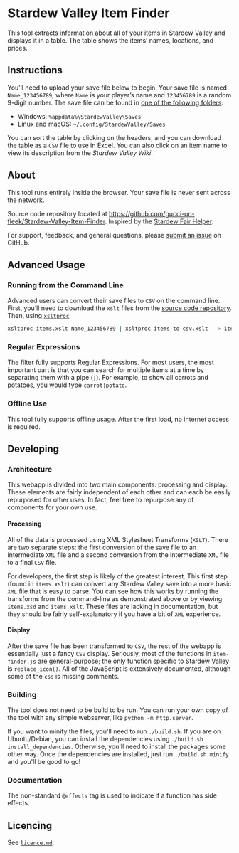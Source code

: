 Stardew Valley Item Finder
==========================

<!-- Stardew Valley Item Finder
     https://gucci-on-fleek.github.io/Stardew-Valley-Item-Finder/
     SPDX-License-Identifier: MPL-2.0+ OR CC-BY-SA-4.0+
     SPDX-FileCopyrightText: 2020 gucci-on-fleek
-->

This tool extracts information about all of your items in Stardew Valley
and displays it in a table. The table shows the items’ names, locations,
and prices.

Instructions
------------

You’ll need to upload your save file below to begin. Your save file is
named `Name_123456789`, where `Name` is your player’s name and
`123456789` is a random 9-digit number. The save file can be found in [one of the following folders](https://stardewvalleywiki.com/Saves#Find_your_save_files):

-   Windows: `%appdata%\StardewValley\Saves`
-   Linux and macOS: `~/.config/StardewValley/Saves`

You can sort the table by clicking on the headers, and you can download
the table as a `CSV` file to use in Excel. You can also click on an item name to view its description from the *Stardew Valley Wiki*.

About
-----

This tool runs entirely inside the browser. Your save file is never sent
across the network.

Source code repository located at
<https://github.com/gucci-on-fleek/Stardew-Valley-Item-Finder>. Inspired
by the [Stardew Fair
Helper](https://mouseypounds.github.io/stardew-fair-helper/).

For support, feedback, and general questions, please [submit an issue](https://github.com/gucci-on-fleek/Stardew-Valley-Item-Finder/issues/new/choose) on GitHub.

Advanced Usage
--------------

### Running from the Command Line

Advanced users can convert their save files to `CSV` on the command
line. First, you’ll need to download the `xslt` files from the [source
code
repository](https://github.com/gucci-on-fleek/Stardew-Valley-Item-Finder).
Then, using [`xsltproc`](http://xmlsoft.org/XSLT/xsltproc.html):

```bash
xsltproc items.xslt Name_123456789 | xsltproc items-to-csv.xslt - > items.csv
```

### Regular Expressions

The filter fully supports Regular Expressions. For most users, the
most important part is that you can search for multiple items at a time
by separating them with a pipe (`|`). For example, to show all carrots
and potatoes, you would type `carrot|potato`.

### Offline Use

This tool fully supports offline usage. After the first load, no internet access is required.

Developing
----------

### Architecture
This webapp is divided into two main components: processing and display. These elements are fairly independent of each other and can each be easily repurposed for other uses. In fact, feel free to repurpose any of components for your own use.

#### Processing
All of the data is processed using XML Stylesheet Transforms (`XSLT`). There are two separate steps: the first conversion of the save file to an intermediate `XML` file and a second conversion from the intermediate `XML` file to a final `CSV` file. 

For developers, the first step is likely of the greatest interest. This first step (found in `items.xslt`) can convert any Stardew Valley save into a more basic `XML` file that is easy to parse. You can see how this works by running the transforms from the command-line as demonstrated above or by viewing `items.xsd` and `items.xslt`. These files are lacking in documentation, but they should be fairly self-explanatory if you have a bit of `XML` experience.

#### Display
After the save file has been transformed to `CSV`, the rest of the webapp is essentially just a fancy `CSV` display. Seriously, most of the functions in `item-finder.js` are general-purpose; the only function specific to Stardew Valley is `replace_icon()`. All of the JavaScript is extensively documented, although some of the `css` is missing comments.

### Building
The tool does not need to be build to be run. You can run your own copy of the tool with any simple webserver, like `python -m http.server`. 

If you want to minify the files, you'll need to run `./build.sh`. If you are on Ubuntu/Debian, you can install the dependencies using `./build.sh install_dependencies`. Otherwise, you'll need to install the packages some other way. Once the dependencies are installed, just run `./build.sh minify` and you'll be good to go!

### Documentation
The non-standard `@effects` tag is used to indicate if a function has side effects.

Licencing
---------

See [`licence.md`](licence.md).
